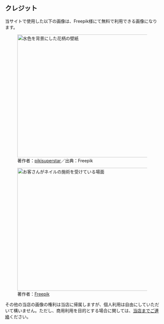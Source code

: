 ## クレジット

当サイトで使用した以下の画像は、Freepik様にて無料で利用できる画像になります。

<figure>  
  <img src="/images/style/hero-bg.webp" alt="水色を背景にした花柄の壁紙" width="600" height="400" />
  <figcaption>著作者：<a href="https://jp.freepik.com/free-vector/watercolor-floral-background_7938347.htm#&position=0&from_view=collections" target='_blink'>pikisuperstar</a>／出典：Freepik</figcaption>
</figure>
<figure>
  <img src="/images/nails/nailing.webp" alt="お客さんがネイルの施術を受けている場面" width="600" height="400" />
  <figcaption>著作者：<a href="https://www.freepik.com/free-photo/healthy-beautiful-manicure-manicurist_11296770.htm#query=nail&position=2&from_view=search&track=sph">Freepik</a></figcaption>
</figure>

その他の当店の画像の権利は当店に帰属しますが、個人利用は自由にしていただいて構いません。ただし、商用利用を目的とする場合に関しては、[当店までご連絡](/contact)ください。
